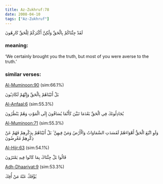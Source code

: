 ```yaml
---
title: Az-Zukhruf:78
date: 2008-04-10
tags: ["Az-Zukhruf"]
---
```

لَقَدْ جِئْنَاكُمْ بِالْحَقِّ وَلَٰكِنَّ أَكْثَرَكُمْ لِلْحَقِّ كَارِهُونَ
### meaning: 
‘We certainly brought you the truth, but most of you were averse to the truth.’
### similar verses: 

[Al-Muminoon:90](/23/90) (sim:66.1%)

بَلْ أَتَيْنَاهُمْ بِالْحَقِّ وَإِنَّهُمْ لَكَاذِبُونَ

[Al-Anfaal:6](/8/6) (sim:55.3%)

يُجَادِلُونَكَ فِي الْحَقِّ بَعْدَمَا تَبَيَّنَ كَأَنَّمَا يُسَاقُونَ إِلَى الْمَوْتِ وَهُمْ يَنْظُرُونَ

[Al-Muminoon:71](/23/71) (sim:55.3%)

وَلَوِ اتَّبَعَ الْحَقُّ أَهْوَاءَهُمْ لَفَسَدَتِ السَّمَاوَاتُ وَالْأَرْضُ وَمَنْ فِيهِنَّ ۚ بَلْ أَتَيْنَاهُمْ بِذِكْرِهِمْ فَهُمْ عَنْ ذِكْرِهِمْ مُعْرِضُونَ

[Al-Hijr:63](/15/63) (sim:54.1%)

قَالُوا بَلْ جِئْنَاكَ بِمَا كَانُوا فِيهِ يَمْتَرُونَ

[Adh-Dhaariyat:9](/51/9) (sim:53.3%)

يُؤْفَكُ عَنْهُ مَنْ أُفِكَ
